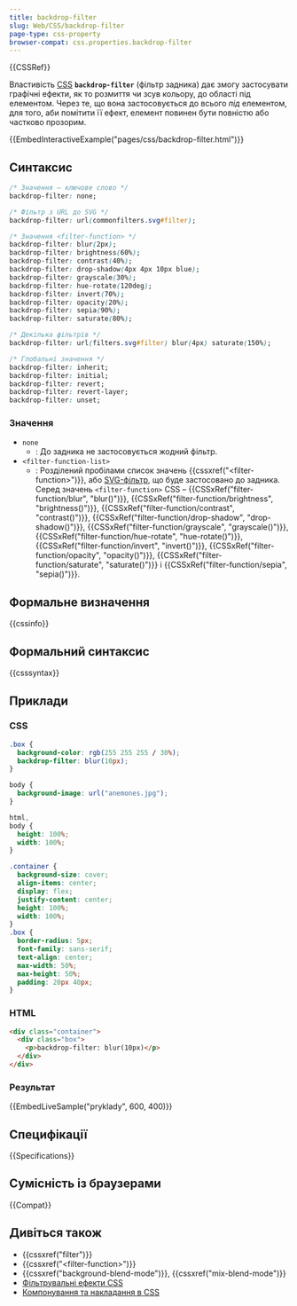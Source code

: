 ```yaml
---
title: backdrop-filter
slug: Web/CSS/backdrop-filter
page-type: css-property
browser-compat: css.properties.backdrop-filter
---
```


{{CSSRef}}

Властивість [CSS](/uk/docs/Web/CSS) **`backdrop-filter`** (фільтр задника) дає змогу застосувати графічні ефекти, як то розмиття чи зсув кольору, до області під елементом. Через те, що вона застосовується до всього _під_ елементом, для того, аби помітити її ефект, елемент повинен бути повністю або частково прозорим.

{{EmbedInteractiveExample("pages/css/backdrop-filter.html")}}

## Синтаксис

```css
/* Значення – ключове слово */
backdrop-filter: none;

/* Фільтр з URL до SVG */
backdrop-filter: url(commonfilters.svg#filter);

/* Значення <filter-function> */
backdrop-filter: blur(2px);
backdrop-filter: brightness(60%);
backdrop-filter: contrast(40%);
backdrop-filter: drop-shadow(4px 4px 10px blue);
backdrop-filter: grayscale(30%);
backdrop-filter: hue-rotate(120deg);
backdrop-filter: invert(70%);
backdrop-filter: opacity(20%);
backdrop-filter: sepia(90%);
backdrop-filter: saturate(80%);

/* Декілька фільтрів */
backdrop-filter: url(filters.svg#filter) blur(4px) saturate(150%);

/* Глобальні значення */
backdrop-filter: inherit;
backdrop-filter: initial;
backdrop-filter: revert;
backdrop-filter: revert-layer;
backdrop-filter: unset;
```

### Значення

- `none`
  - : До задника не застосовується жодний фільтр.
- `<filter-function-list>`
  - : Розділений пробілами список значень {{cssxref("&lt;filter-function&gt;")}}, або [SVG-фільтр](/uk/docs/Web/SVG/Element/filter), що буде застосовано до задника. Серед значень `<filter-function>` CSS – {{CSSxRef("filter-function/blur", "blur()")}}, {{CSSxRef("filter-function/brightness", "brightness()")}}, {{CSSxRef("filter-function/contrast", "contrast()")}}, {{CSSxRef("filter-function/drop-shadow", "drop-shadow()")}}, {{CSSxRef("filter-function/grayscale", "grayscale()")}}, {{CSSxRef("filter-function/hue-rotate", "hue-rotate()")}}, {{CSSxRef("filter-function/invert", "invert()")}}, {{CSSxRef("filter-function/opacity", "opacity()")}}, {{CSSxRef("filter-function/saturate", "saturate()")}} і {{CSSxRef("filter-function/sepia", "sepia()")}}.

## Формальне визначення

{{cssinfo}}

## Формальний синтаксис

{{csssyntax}}

## Приклади

### CSS

```css
.box {
  background-color: rgb(255 255 255 / 30%);
  backdrop-filter: blur(10px);
}

body {
  background-image: url("anemones.jpg");
}
```

```css hidden
html,
body {
  height: 100%;
  width: 100%;
}

.container {
  background-size: cover;
  align-items: center;
  display: flex;
  justify-content: center;
  height: 100%;
  width: 100%;
}
.box {
  border-radius: 5px;
  font-family: sans-serif;
  text-align: center;
  max-width: 50%;
  max-height: 50%;
  padding: 20px 40px;
}
```

### HTML

```html
<div class="container">
  <div class="box">
    <p>backdrop-filter: blur(10px)</p>
  </div>
</div>
```

### Результат

{{EmbedLiveSample("pryklady", 600, 400)}}

## Специфікації

{{Specifications}}

## Сумісність із браузерами

{{Compat}}

## Дивіться також

- {{cssxref("filter")}}
- {{cssxref("&lt;filter-function&gt;")}}
- {{cssxref("background-blend-mode")}}, {{cssxref("mix-blend-mode")}}
- [Фільтрувальні ефекти CSS](/uk/docs/Web/CSS/CSS_filter_effects)
- [Компонування та накладання в CSS](/uk/docs/Web/CSS/CSS_compositing_and_blending)
